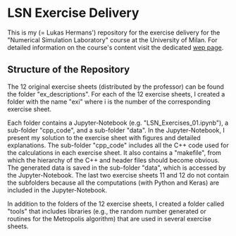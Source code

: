 # LSN Exercise Delivery

This is my (= Lukas Hermans') repository for the exercise delivery for the "Numerical Simulation Laboratory" course at the University of Milan. For detailed information on the course's content visit the dedicated [wep page](https://www.unimi.it/en/education/degree-programme-courses/2021/numerical-simulation-laboratory).

## Structure of the Repository
The 12 original exercise sheets (distributed by the professor) can be found the folder "ex_descriptions". For each of the 12 exercise sheets, I created a folder with the name "exi" where i is the number of the corresponding exercise sheet. 

Each folder contains a Jupyter-Notebook (e.g. "LSN_Exercises_01.ipynb"), a sub-folder "cpp_code", and a sub-folder "data". In the Jupyter-Notebook, I present my solution to the exercise sheet with figures and detailed explanations. The sub-folder "cpp_code" includes all the C++ code used for the calculations in each exercise sheet. It also contains a "makefile", from which the hierarchy of the C++ and header files should become obvious. The generated data is saved in the sub-folder "data", which is accessed by the Jupyter-Notebook. The last two exercise sheets 11 and 12 do not contain the subfolders because all the computations (with Python and Keras) are included in the Jupyter-Notebook.

In addition to the folders of the 12 exercise sheets, I created a folder called "tools" that includes libraries (e.g., the random number generated or routines for the Metropolis algorithm) that are used in several exercise sheets.


